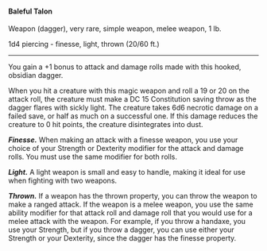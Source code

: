 #### Baleful Talon

Weapon (dagger), very rare, simple weapon, melee weapon, 1 lb.

1d4 piercing  - finesse, light, thrown (20/60 ft.)

---

You gain a +1 bonus to attack and damage rolls made with this hooked, obsidian dagger.

When you hit a creature with this magic weapon and roll a 19 or 20 on the attack roll, the creature must make a DC 15 Constitution saving throw as the dagger flares with sickly light. The creature takes 6d6 necrotic damage on a failed save, or half as much on a successful one. If this damage reduces the creature to 0 hit points, the creature disintegrates into dust.

***Finesse.*** When making an attack with a finesse weapon, you use your choice of your Strength or Dexterity modifier for the attack and damage rolls. You must use the same modifier for both rolls.

***Light.*** A light weapon is small and easy to handle, making it ideal for use when fighting with two weapons.

***Thrown.*** If a weapon has the thrown property, you can throw the weapon to make a ranged attack. If the weapon is a melee weapon, you use the same ability modifier for that attack roll and damage roll that you would use for a melee attack with the weapon. For example, if you throw a handaxe, you use your Strength, but if you throw a dagger, you can use either your Strength or your Dexterity, since the dagger has the finesse property.